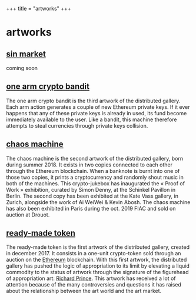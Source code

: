 +++
title = "artworks"
+++

# artworks

## [sin market](#)

coming soon

## [one arm crypto bandit](@/artworks/bandit/index.md)

The one arm crypto bandit is the third artwork of the distributed gallery. Each arm action generates a couple of new Ethereum private keys. If it ever happens that any of these private keys is already in used, its fund become immediately available to the user. Like a bandit, this machine therefore attempts to steal currencies through private keys collision.

## [chaos machine](@/artworks/chaos/index.md)

The chaos machine is the second artwork of the distributed gallery, born during summer 2018. It exists in two copies connected to each other through the Ethereum blockchain. When a banknote is burnt into one of those two copies, it prints a cryptocurrency and randomly shout music in both of the machines. This crypto-jukebox has inaugurated the « Proof of Work » exhibition, curated by Simon Denny, at the Schinkel Pavillon in Berlin. The second copy has been exhibited at the Kate Vass gallery, in Zurich, alongside the work of Ai WeiWei & Kevin Abosh. The chaos machine has also been exhibited in Paris during the oct. 2019 FIAC and sold on auction at Drouot.

## [ready-made token](@/artworks/rmt/index.md)

The ready-made token is the first artwork of the distributed gallery, created in december 2017. It consists in a one-unit crypto-token sold through an auction on the [Ethereum](https://ethereum.org/) blockchain. With this first artwork, the distributed gallery has pushed the logic of appropriation to its limit by elevating a liquid commodity to the status of artwork through the signature of the figurehead of appropriation art: [Richard Prince](https://en.wikipedia.org/wiki/Richard_Prince). This artwork has received a lot of attention because of the many controversies and questions it has raised about the relationship between the art world and the art market.
